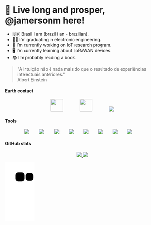 # 🖖 Live long and prosper, @jamersonm here!
- 🇧🇷 Brasil I am (brazil i an - brazilian).
- 🧑‍🎓 I'm graduating in electronic engineering.  
- 🔭 I’m currently working on IoT research program.
- 🖥️ I’m currently learning about LoRaWAN devices.
- 📚 I’m probably reading a book.
> "A intuição não é nada mais do que o resultado de experiências intelectuais anteriores."  
>  Albert Einstein
#### Earth contact

<link rel="stylesheet" href="https://cdn.jsdelivr.net/gh/devicons/devicon@v2.15.1/devicon.min.css">
<p align="center">
  <a href="https://www.linkedin.com/in/jamerson-muniz-103a4b17a/"><img src="https://cdn.jsdelivr.net/gh/devicons/devicon/icons/linkedin/linkedin-original.svg" width="40" height="40"/></a>&nbsp;&nbsp;&nbsp;&nbsp;&nbsp;&nbsp;&nbsp;&nbsp;&nbsp;&nbsp;&nbsp;&nbsp;&nbsp;
  <a href="l1nq.com/jamerson-lattes"><img src="https://etcaeterahome.files.wordpress.com/2020/06/9e287-logo-lattes.png?w=300" width="40" height="40"/></a>&nbsp;&nbsp;&nbsp;&nbsp;&nbsp;&nbsp;&nbsp;&nbsp;&nbsp;&nbsp;&nbsp;&nbsp;&nbsp;
  <a href="jamersonm@alunos.utfpr.edu.br"><img src="http://www.utfpr.edu.br/icones/cabecalho/logo-utfpr/@@images/efcf9caf-6d29-4c24-8266-0b7366ea3a40.png" widht="40" height="40"/> </a>
</p>

#### Tools

<p align="center">
  <img src="https://cdn.jsdelivr.net/gh/devicons/devicon/icons/c/c-original.svg" widht="40" height="40"/>&nbsp;&nbsp;&nbsp;&nbsp;&nbsp;&nbsp;&nbsp;        
  <img src="https://cdn.jsdelivr.net/gh/devicons/devicon/icons/cplusplus/cplusplus-original.svg" widht="40" height="40"/> &nbsp;&nbsp;&nbsp;&nbsp;&nbsp;&nbsp;&nbsp;
  <img src="https://cdn.jsdelivr.net/gh/devicons/devicon/icons/arduino/arduino-original.svg" widht="40" height="40"" />&nbsp;&nbsp;&nbsp;&nbsp;&nbsp;&nbsp;&nbsp;
  <img src="https://cdn.jsdelivr.net/gh/devicons/devicon/icons/vscode/vscode-original.svg" widht="40" height="40"/>&nbsp;&nbsp;&nbsp;&nbsp;&nbsp;&nbsp;&nbsp;
  <img src="https://cdn.jsdelivr.net/gh/devicons/devicon/icons/ubuntu/ubuntu-plain.svg" widht="40" height="40"/>&nbsp;&nbsp;&nbsp;&nbsp;&nbsp;&nbsp;&nbsp;
  <img src="https://cdn.jsdelivr.net/gh/devicons/devicon/icons/trello/trello-plain.svg" widht="40" height="40"/>&nbsp;&nbsp;&nbsp;&nbsp;&nbsp;&nbsp;&nbsp;
  <img src="https://aptinex.com/wp-content/uploads/2017/09/iot-lora-alliance-logo.svg.png" widht="40" height="40"/>&nbsp;&nbsp;&nbsp;&nbsp;&nbsp;&nbsp;&nbsp;
  <img src="https://upload.wikimedia.org/wikipedia/commons/thumb/1/13/LoRaWAN_Logo.svg/2560px-LoRaWAN_Logo.svg.png" widht="40" height="40"/>&nbsp;&nbsp;&nbsp;&nbsp;&nbsp;&nbsp;&nbsp;
</p>
          
#### GitHub stats
<p align="center">
<a href="https://github.com/jamersonm">
  <img height="150em" src="https://github-readme-stats-eight-theta.vercel.app/api?username=jamersonm&show_icons=true&theme=dracula&include_all_commits=true&count_private=true"/>
  <img height="150em" src="https://github-readme-stats-eight-theta.vercel.app/api/top-langs/?username=jamersonm&layout=compact&langs_count=8&theme=dracula"/>
</a>
</p>

![Snake animation](https://github.com/jamersonm/jamersonm/blob/output/github-contribution-grid-snake.svg)

<!---
jamersonm/jamersonm is a ✨ special ✨ repository because its `README.md` (this file) appears on your GitHub profile.
You can click the Preview link to take a look at your changes.
--->
